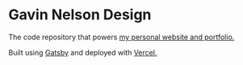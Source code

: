 # Gavin Nelson Design

The code repository that powers [my personal website and portfolio.](https://www.gnelson.me)

Built using [Gatsby](https://www.gatsbyjs.org) and deployed with [Vercel.](https://vercel.com/home)
